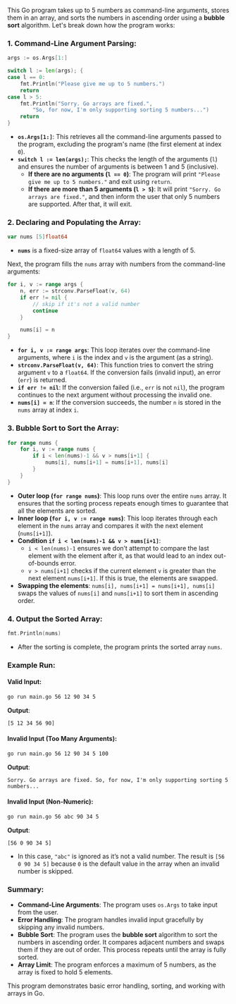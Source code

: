 This Go program takes up to 5 numbers as command-line arguments, stores them in an array, and sorts the numbers in ascending order using a **bubble sort** algorithm. Let's break down how the program works:

### 1. **Command-Line Argument Parsing**:
```go
args := os.Args[1:]

switch l := len(args); {
case l == 0:
    fmt.Println("Please give me up to 5 numbers.")
    return
case l > 5:
    fmt.Println("Sorry. Go arrays are fixed.",
        "So, for now, I'm only supporting sorting 5 numbers...")
    return
}
```
- **`os.Args[1:]`**: This retrieves all the command-line arguments passed to the program, excluding the program's name (the first element at index `0`).
- **`switch l := len(args);`**: This checks the length of the arguments (`l`) and ensures the number of arguments is between 1 and 5 (inclusive). 
  - **If there are no arguments (`l == 0`)**: The program will print `"Please give me up to 5 numbers."` and exit using `return`.
  - **If there are more than 5 arguments (`l > 5`)**: It will print `"Sorry. Go arrays are fixed."`, and then inform the user that only 5 numbers are supported. After that, it will exit.

### 2. **Declaring and Populating the Array**:
```go
var nums [5]float64
```
- **`nums`** is a fixed-size array of `float64` values with a length of 5.
  
Next, the program fills the `nums` array with numbers from the command-line arguments:
```go
for i, v := range args {
    n, err := strconv.ParseFloat(v, 64)
    if err != nil {
        // skip if it's not a valid number
        continue
    }

    nums[i] = n
}
```
- **`for i, v := range args`**: This loop iterates over the command-line arguments, where `i` is the index and `v` is the argument (as a string).
- **`strconv.ParseFloat(v, 64)`**: This function tries to convert the string argument `v` to a `float64`. If the conversion fails (invalid input), an error (`err`) is returned.
- **`if err != nil`**: If the conversion failed (i.e., `err` is not `nil`), the program continues to the next argument without processing the invalid one.
- **`nums[i] = n`**: If the conversion succeeds, the number `n` is stored in the `nums` array at index `i`.

### 3. **Bubble Sort to Sort the Array**:
```go
for range nums {
    for i, v := range nums {
        if i < len(nums)-1 && v > nums[i+1] {
            nums[i], nums[i+1] = nums[i+1], nums[i]
        }
    }
}
```
- **Outer loop (`for range nums`)**: This loop runs over the entire `nums` array. It ensures that the sorting process repeats enough times to guarantee that all the elements are sorted.
- **Inner loop (`for i, v := range nums`)**: This loop iterates through each element in the `nums` array and compares it with the next element (`nums[i+1]`).
- **Condition `if i < len(nums)-1 && v > nums[i+1]`**:
  - `i < len(nums)-1` ensures we don’t attempt to compare the last element with the element after it, as that would lead to an index out-of-bounds error.
  - `v > nums[i+1]` checks if the current element `v` is greater than the next element `nums[i+1]`. If this is true, the elements are swapped.
- **Swapping the elements**: `nums[i], nums[i+1] = nums[i+1], nums[i]` swaps the values of `nums[i]` and `nums[i+1]` to sort them in ascending order.

### 4. **Output the Sorted Array**:
```go
fmt.Println(nums)
```
- After the sorting is complete, the program prints the sorted array `nums`.

### Example Run:

#### Valid Input:
```bash
go run main.go 56 12 90 34 5
```

**Output**:
```
[5 12 34 56 90]
```

#### Invalid Input (Too Many Arguments):
```bash
go run main.go 56 12 90 34 5 100
```

**Output**:
```
Sorry. Go arrays are fixed. So, for now, I'm only supporting sorting 5 numbers...
```

#### Invalid Input (Non-Numeric):
```bash
go run main.go 56 abc 90 34 5
```

**Output**:
```
[56 0 90 34 5]
```
- In this case, `"abc"` is ignored as it’s not a valid number. The result is `[56 0 90 34 5]` because `0` is the default value in the array when an invalid number is skipped.

### **Summary**:
- **Command-Line Arguments**: The program uses `os.Args` to take input from the user.
- **Error Handling**: The program handles invalid input gracefully by skipping any invalid numbers.
- **Bubble Sort**: The program uses the **bubble sort** algorithm to sort the numbers in ascending order. It compares adjacent numbers and swaps them if they are out of order. This process repeats until the array is fully sorted.
- **Array Limit**: The program enforces a maximum of 5 numbers, as the array is fixed to hold 5 elements.

This program demonstrates basic error handling, sorting, and working with arrays in Go.